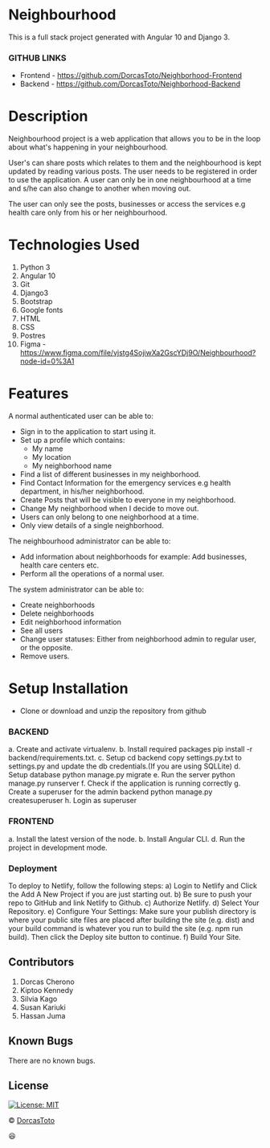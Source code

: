 # Neighbourhood

This is a full stack project generated with Angular 10 and Django 3.

### GITHUB LINKS
* Frontend - https://github.com/DorcasToto/Neighborhood-Frontend
* Backend - https://github.com/DorcasToto/Neighborhood-Backend

# Description

Neighbourhood project is a web application that allows you to be in the loop about what's happening in your neighbourhood.

User's can share posts which relates to them and the neighbourhood is kept updated by reading various posts. The user needs to be registered in order to use the application. A user can only be in one neighbourhood at a time and s/he can also change to another when moving out. 

The user can only see the posts, businesses or access the services e.g health care only from his or her neighbourhood. 

# Technologies Used

1. Python 3
2. Angular 10
2. Git
3. Django3
4. Bootstrap
5. Google fonts
6. HTML
7. CSS
8. Postres
9. Figma - https://www.figma.com/file/vjstg4SojiwXa2GscYDj9O/Neighbourhood?node-id=0%3A1

# Features

A normal authenticated user can be able to:
* Sign in to the application to start using it.
* Set up a profile which contains:
    - My name 
    - My location 
    - My neighborhood name 
* Find a list of different businesses in my neighborhood.
* Find Contact Information for the emergency services e.g health department, in his/her 
    neighborhood.
* Create Posts that will be visible to everyone in my neighborhood.
* Change My neighborhood when I decide to move out.
* Users can only belong to one neighborhood at a time.
* Only view details of a single neighborhood.

The neighbourhood administrator can be able to:
*  Add information about neighborhoods for example: Add businesses, health care centers etc.
* Perform all the operations of a normal user.

The system administrator can be able to:
* Create neighborhoods
* Delete neighborhoods 
* Edit neighborhood information
* See all users
* Change user statuses: Either from neighborhood admin to regular user, or the opposite.
* Remove users.

# Setup Installation

- Clone or download and unzip the repository from github 

### BACKEND

a. Create and activate virtualenv.
b. Install required packages
pip install -r backend/requirements.txt.
c. Setup
cd backend copy settings.py.txt to settings.py and update the db credentials.(If you are using SQLLite)
d. Setup database
python manage.py migrate
e. Run the server
python manage.py runserver
f. Check if the application is running correctly
g. Create a superuser for the admin backend
python manage.py createsuperuser
h. Login as superuser

### FRONTEND

a. Install the latest version of the node.
b. Install Angular CLI.
d. Run the project in development mode.

### Deployment

To deploy to Netlify, follow the following steps:
    a) Login to Netlify and Click the Add A New Project if you are just starting out.
    b) Be sure to push your repo to GitHub and link Netlify to Github.
    c) Authorize Netlify.
    d) Select Your Repository.
    e) Configure Your Settings: Make sure your publish directory is where your public site files are placed after building the site (e.g. dist) and your build command is whatever you run to build the site (e.g. npm run build). Then click the Deploy site button to continue.
    f) Build Your Site. 

## Contributors
1. Dorcas Cherono
2. Kiptoo Kennedy
3. Silvia Kago
4. Susan Kariuki
5. Hassan Juma

## Known Bugs
There are no known bugs.

## License

[![License: MIT](https://img.shields.io/badge/License-MIT-yellow.svg)](https://github.com/DorcasToto/Neighborhood-Frontend/blob/master/LICENSE)

© [DorcasToto](https://github.com/DorcasToto)

:satisfied: